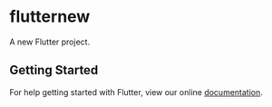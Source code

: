 # flutternew

A new Flutter project.

## Getting Started

For help getting started with Flutter, view our online
[documentation](https://flutter.io/).
